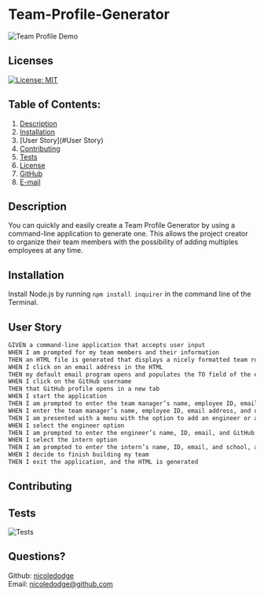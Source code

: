 # Team-Profile-Generator
![Team Profile Demo]()

## Licenses
[![License: MIT](https://img.shields.io/badge/License-MIT-yellow.svg)](https://opensource.org/licenses/MIT)
## Table of Contents:
1. [Description](#description)
2. [Installation](#Installation)
3. [User Story](#User Story)
4. [Contributing](#Contributing)
5. [Tests](#Tests)
6. [License](#License)
7. [GitHub](#GitHub)
8. [E-mail](#Email)
## Description
You can quickly and easily create a Team Profile Generator by using a command-line application to generate one. This allows the project creator to organize their team members with the possibility of adding multiples employees at any time.
## Installation
Install Node.js by running ``` npm install inquirer ``` in the command line of the Terminal.
## User Story
```md
GIVEN a command-line application that accepts user input
WHEN I am prompted for my team members and their information
THEN an HTML file is generated that displays a nicely formatted team roster based on user input
WHEN I click on an email address in the HTML
THEN my default email program opens and populates the TO field of the email with the address
WHEN I click on the GitHub username
THEN that GitHub profile opens in a new tab
WHEN I start the application
THEN I am prompted to enter the team manager’s name, employee ID, email address, and office number
WHEN I enter the team manager’s name, employee ID, email address, and office number
THEN I am presented with a menu with the option to add an engineer or an intern or to finish building my team
WHEN I select the engineer option
THEN I am prompted to enter the engineer’s name, ID, email, and GitHub username, and I am taken back to the menu
WHEN I select the intern option
THEN I am prompted to enter the intern’s name, ID, email, and school, and I am taken back to the menu
WHEN I decide to finish building my team
THEN I exit the application, and the HTML is generated
```
## Contributing

## Tests
![Tests]()
## Questions?
Github: [nicoledodge](@data.github)  
Email: nicoledodge@github.com
